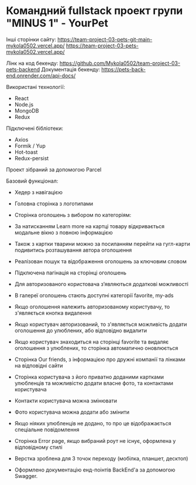 # Командний fullstack проект групи "MINUS 1" - YourPet

Інші сторінки сайту:
https://team-project-03-pets-git-main-mykola0502.vercel.app/
https://team-project-03-pets-mykola0502.vercel.app/

Лінк на код бекенду: https://github.com/Mykola0502/team-project-03-pets-backend
Документація бекенду: https://pets-back-end.onrender.com/api-docs/

Використані технології:

- React
- Node.js
- MongoDB
- Redux

Підключені бібліотеки:

- Axios
- Formik / Yup
- Hot-toast
- Redux-persist

Проект зібраний за допомогою Parcel

Базовий функціонал:

- Хедер з навігацією
- Головна сторінка з логотипами

- Сторінка оголошень з вибором по категоріям:
- За натисканням Learn more на картці товару відкривається модальне вікно з
  повною інформацією
- Також з картки тварини можно за посиланням перейти на гугл-карти подивитись
  розташування автора оголошення
- Реалізован пошук та відображення оголошень за ключовим словом
- Підключена пагінація на сторінці оголошень

- Для авторизованого користовача з’являються додаткові можливості
- В галереї оголошень стають доступні категорії favorite, my-ads
- Якщо оголошення належить авторизованому користувачу, то з'являється кнопка
  видалення
- Якщо користувач авторизований, то з'являється можливість додати оголошення до
  улюблених, або відповідно видалити
- Якщо користувач знаходиться на сторінці favorite та видаляє оголошення з
  улюблених, то сторінка автоматично оновлюється

- Сторінка Our friends, з інформацією про дружні компанії та лінками на
  відповідні сайти

- Сторінка користувача з його приватно доданими картками улюбленців та
  можливістю додати власне фото, та контактами користувача
- Контакти користувача можна змінювати
- Фото користувача можна додати або змінити
- Якщо ніяких улюбленців не додано, то про це відображається спеціальне
  повідомлення

- Сторінка Error page, якщо вибраний роут не існує, оформлена у відповідному
  стилі

- Верстка зроблена для 3 точок переходу (мобілка, планшет, десктоп)

- Оформлено документацію енд-поінтів BackEnd'a за допомогою Swagger.
